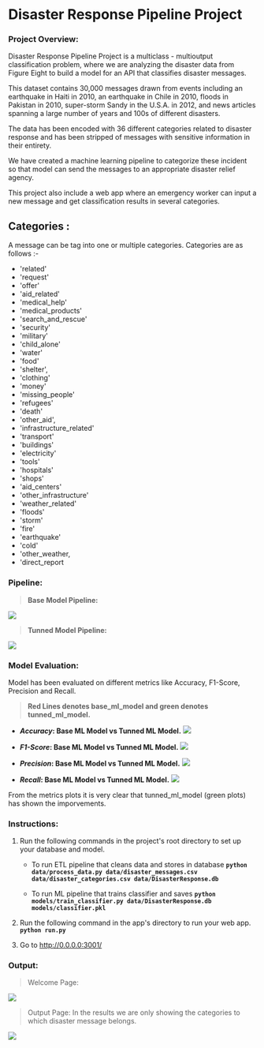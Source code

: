 # Disaster Response Pipeline Project

### Project Overview:
   Disaster Response Pipeline Project is a multiclass - multioutput classification problem, where we are analyzing the disaster data from Figure Eight to build a model for an API that classifies disaster messages.
   
   This dataset contains 30,000 messages drawn from events including an earthquake in Haiti in 2010, an earthquake in Chile in 2010, floods in Pakistan in 2010, super-storm Sandy in the U.S.A. in 2012, and news articles spanning a large number of years and 100s of different disasters.

  The data has been encoded with 36 different categories related to disaster response and has been stripped of messages with sensitive information in their entirety.

  We have created a machine learning pipeline to categorize these incident so that model can send the messages to an appropriate disaster relief agency. 
    
   This project also include a web app where an emergency worker can input a new message and get classification results in several categories.
   
   ## Categories :
   A message can be tag into one or multiple categories. Categories are as follows :-
   * 'related' 
   * 'request' 
   * 'offer'
   * 'aid_related' 
   * 'medical_help'
   * 'medical_products'
   * 'search_and_rescue'
   * 'security'
   * 'military'
   * 'child_alone'
   * 'water'
   * 'food'
   * 'shelter',
   * 'clothing'
   * 'money'
   * 'missing_people'
   * 'refugees'
   * 'death'
   * 'other_aid',
   * 'infrastructure_related'
   * 'transport'
   * 'buildings'
   * 'electricity'
   * 'tools'
   * 'hospitals'
   * 'shops'
   * 'aid_centers'
   * 'other_infrastructure'
   * 'weather_related'
   * 'floods'
   * 'storm'
   * 'fire'
   * 'earthquake'
   * 'cold'
   * 'other_weather, 
   * 'direct_report

### Pipeline:

 > **Base Model Pipeline:**
 
 ![](img/Base_ML_Model.png)
 
 > **Tunned Model Pipeline:**
 
  ![](img/tunned_pipeline.png)


### Model Evaluation:

Model has been evaluated on different metrics like Accuracy, F1-Score, Precision and Recall.

 > **Red Lines denotes base_ml_model and green denotes tunned_ml_model.**


* ***Accuracy*:  Base ML Model vs Tunned ML Model.**
![](img/Accuracy.png)


* ***F1-Score*:  Base ML Model vs Tunned ML Model.**
![](img/F1-Score.png)


* ***Precision*:  Base ML Model vs Tunned ML Model.**
![](img/Precision.png)


* ***Recall*:  Base ML Model vs Tunned ML Model.**
![](img/Recall.png)


From the metrics plots it is very clear that tunned_ml_model (green plots) has shown the imporvements.




### Instructions:
1. Run the following commands in the project's root directory to set up your database and model.

    - To run ETL pipeline that cleans data and stores in database
        **`python data/process_data.py data/disaster_messages.csv data/disaster_categories.csv data/DisasterResponse.db`**
    
    - To run ML pipeline that trains classifier and saves
        **`python models/train_classifier.py data/DisasterResponse.db models/classifier.pkl`**

2. Run the following command in the app's directory to run your web app.
    **`python run.py`**

3. Go to http://0.0.0.0:3001/


### Output:

 > Welcome Page:
 
 ![](img/welcome_page.png)
 
 
 > Output Page:
 In the results we are only showing the categories to which disaster message belongs.
 
 ![](img/results.png)
